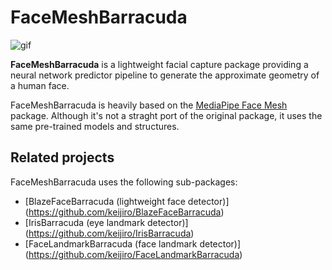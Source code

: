 FaceMeshBarracuda
=================

![gif](https://i.imgur.com/OKFWkug.gif)

**FaceMeshBarracuda** is a lightweight facial capture package providing a
neural network predictor pipeline to generate the approximate geometry of a
human face.

FaceMeshBarracuda is heavily based on the [MediaPipe Face Mesh] package.
Although it's not a straght port of the original package, it uses the same
pre-trained models and structures.

[MediaPipe Face Mesh]:
  https://github.com/tensorflow/tfjs-models/tree/master/face-landmarks-detection

Related projects
----------------

FaceMeshBarracuda uses the following sub-packages:

- [BlazeFaceBarracuda (lightweight face detector)]
  (https://github.com/keijiro/BlazeFaceBarracuda)
- [IrisBarracuda (eye landmark detector)]
  (https://github.com/keijiro/IrisBarracuda)
- [FaceLandmarkBarracuda (face landmark detector)]
  (https://github.com/keijiro/FaceLandmarkBarracuda)
